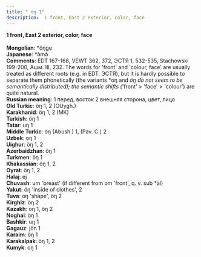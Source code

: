 ```yaml
---
title: " öŋ 1"
description:  1 front, East 2 exterior, color, face
---
```

<strong> 1 front, East 2 exterior, color, face</strong><br><br>
<strong>Mongolian</strong>:  *öŋge<br>
<strong>Japanese</strong>:  *ǝ̀mǝ̀<br>
<strong>Comments</strong>:  EDT 167-168, VEWT 362, 372, ЭСТЯ 1, 532-535, Stachowski 199-200, Ашм. III, 232. The words for 'front' and 'colour, face' are usually treated as different roots (e.g. in EDT, ЭСТЯ), but it is hardly possible to separate them phonetically (the variants *oŋ and *öŋ do not seem to be semantically distributed); the semantic shifts (*'front' > 'face' > 'colour') are quite natural.<br>
<strong>Russian meaning</strong>:  1 перед, восток 2 внешняя сторона, цвет, лицо<br>
<strong>Old Turkic</strong>:  öŋ 1, 2 (OUygh.)<br>
<strong>Karakhanid</strong>:  öŋ 1, 2 (MK)<br>
<strong>Turkish</strong>:  öŋ 1<br>
<strong>Tatar</strong>:  uŋ 1<br>
<strong>Middle Turkic</strong>:  öŋ (Abush.) 1, (Pav. C.) 2<br>
<strong>Uzbek</strong>:  ọŋ 1<br>
<strong>Uighur</strong>:  öŋ 1, 2<br>
<strong>Azerbaidzhan</strong>:  öŋ 1<br>
<strong>Turkmen</strong>:  öŋ 1<br>
<strong>Khakassian</strong>:  öŋ 1, 2<br>
<strong>Oyrat</strong>:  öŋ 1, 2<br>
<strong>Halaj</strong>:  ej<br>
<strong>Chuvash</strong>:  um 'breast' (if different from om 'front', q. v. sub *āl)<br>
<strong>Yakut</strong>:  öŋ 'inside of clothes', 2<br>
<strong>Tuva</strong>:  oŋ 'shape', öŋ 2<br>
<strong>Kirghiz</strong>:  öŋ 2<br>
<strong>Kazakh</strong>:  oŋ 1, öŋ 2<br>
<strong>Noghai</strong>:  öŋ 1<br>
<strong>Bashkir</strong>:  uŋ 1<br>
<strong>Gagauz</strong>:  jön 1<br>
<strong>Karaim</strong>:  öŋ 1<br>
<strong>Karakalpak</strong>:  öŋ 1, 2<br>
<strong>Kumyk</strong>:  oŋ 1<br>


